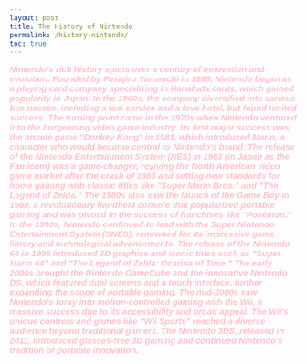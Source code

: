 ```yaml
---
layout: post
title: The History of Nintendo
permalink: /history-nintendo/
toc: true
---
```



<html>
<body>




<p2 style="font-size:100%; color: Pink; font: italic bold 15px Arial, sans-serif;"> Nintendo's rich history spans over a century of innovation and evolution. Founded by Fusajiro Yamauchi in 1889, Nintendo began as a playing card company specializing in Hanafuda cards, which gained popularity in Japan. In the 1960s, the company diversified into various businesses, including a taxi service and a love hotel, but found limited success. The turning point came in the 1970s when Nintendo ventured into the burgeoning video game industry. Its first major success was the arcade game "Donkey Kong" in 1981, which introduced Mario, a character who would become central to Nintendo's brand.
The release of the Nintendo Entertainment System (NES) in 1983 (in Japan as the Famicom) was a game-changer, reviving the North American video game market after the crash of 1983 and setting new standards for home gaming with classic titles like "Super Mario Bros." and "The Legend of Zelda." The 1980s also saw the launch of the Game Boy in 1989, a revolutionary handheld console that popularized portable gaming and was pivotal in the success of franchises like "Pokémon." In the 1990s, Nintendo continued to lead with the Super Nintendo Entertainment System (SNES), renowned for its impressive game library and technological advancements. The release of the Nintendo 64 in 1996 introduced 3D graphics and iconic titles such as "Super Mario 64" and "The Legend of Zelda: Ocarina of Time." The early 2000s brought the Nintendo GameCube and the innovative Nintendo DS, which featured dual screens and a touch interface, further expanding the scope of portable gaming. The mid-2000s saw Nintendo's foray into motion-controlled gaming with the Wii, a massive success due to its accessibility and broad appeal. The Wii's unique controls and games like "Wii Sports" reached a diverse audience beyond traditional gamers. The Nintendo 3DS, released in 2011, introduced glasses-free 3D gaming and continued Nintendo's tradition of portable innovation.  </p2>







</body>
</html>


